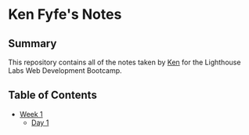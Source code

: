 # Ken Fyfe's Notes

## Summary 

This repository contains all of the notes taken by [Ken](https://github.com/ken-fyfe) for the Lighthouse Labs Web Development Bootcamp.

## Table of Contents
* [Week 1](/Week_1)
  * [Day 1](/Week_1/Day_1)
  

